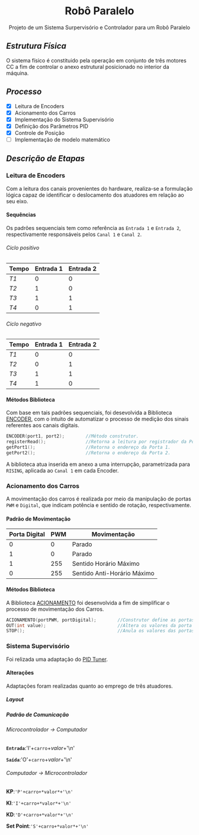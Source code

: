 <h1 align='center'>Robô Paralelo</h1>
<p align='center'>Projeto de um Sistema Surpervisório e Controlador para um Robô Paralelo</p>

## *Estrutura Física*

O sistema físico é constituido pela operação em conjunto de três motores CC a fim de controlar o anexo estrutural posicionado no interior da máquina.

## *Processo*

- [x] Leitura de Encoders
- [x] Acionamento dos Carros
- [x] Implementação do Sistema Supervisório
- [x] Definição dos Parâmetros PID
- [x] Controle de Posição
- [ ] Implementação de modelo matemático

## *Descrição de Etapas*
### Leitura de Encoders
Com a leitura dos canais provenientes do hardware, realiza-se a formulação lógica capaz de identificar o deslocamento dos atuadores em relação ao seu eixo.
#### Sequências
Os padrões sequenciais tem como referência as `Entrada 1` e `Entrada 2`, respectivamente responsáveis pelos `Canal 1` e `Canal 2`.

###### Ciclo positivo 
| Tempo | Entrada 1 | Entrada 2 |
|-------|-----------|-----------|
|*T1*|0|0|
|*T2*|1|0|
|*T3*|1|1|
|*T4*|0|1|

###### Ciclo negativo
| Tempo | Entrada 1 | Entrada 2 |
|-------|-----------|-----------|
|*T1*|0|0|
|*T2*|0|1|
|*T3*|1|1|
|*T4*|1|0|

#### Métodos Biblioteca
Com base em tais padrões sequenciais, foi desevolvida a Biblioteca <a href='./BIBLIOTECAS/ENCODER'>ENCODER</a>, com o intuito de automatizar o processo de medição dos sinais referentes aos canais digitais.

```c++
ENCODER(port1, port2);        //Método construtor.
registerRead();               //Retorna a leitura por registrador da Porta 2.
getPort1();                   //Retorna o endereço da Porta 1.
getPort2();                   //Retorna o endereço da Porta 2.
```
A biblioteca atua inserida em anexo a uma interrupção, parametrizada para `RISING`, aplicada ao `Canal 1` em cada Encoder.

### Acionamento dos Carros

A movimentação dos carros é realizada por meio da manipulação de portas `PWM` e `Digital`, que indicam potência e sentido de rotação, respectivamente.
#### Padrão de Movimentação
| Porta Digital | PWM | Movimentação |
|-------|-----------|-----------|
| 0 | 0 | Parado |
| 1 | 0 | Parado |
| 1 | 255 | Sentido Horário Máximo |
| 0 | 255 | Sentido Anti-Horário Máximo |

#### Métodos Biblioteca
A Biblioteca <a href="./BIBLIOTECAS/ACIONAMENTO">ACIONAMENTO</a> foi desenvolvida a fim de simplificar o processo de movimentação dos Carros.
  
```c++
ACIONAMENTO(portPWM, portDigital);        //Construtor define as portas como saída
OUT(int value);                           //Altera os valores da porta de saída de acordo com "value".
STOP();                                   //Anula os valores das portas de saída.
```

### Sistema Supervisório
Foi relizada uma adaptação do <a href="https://github.com/AsafeSilva/PID-Tuner-Controller/tree/master/PIDTuner">PID Tuner</a>.

#### Alterações
Adaptações foram realizadas quanto ao emprego de três atuadores.
##### Layout
##### Padrão de Comunicação
###### Microcontrolador -> Computador
**`Entrada`**:'I'+`carro`+*valor*+'\n'

**`Saída`**:'O'+`carro`+*valor*+'\n'

###### Computador -> Microcontrolador
**KP**:`'P'+carro+*valor*+'\n'`

**KI**:`'I'+carro+*valor*+'\n'`

**KD**:`'D'+carro+*valor*+'\n'`

**Set Point**:`'S'+carro+*valor*+'\n'`
